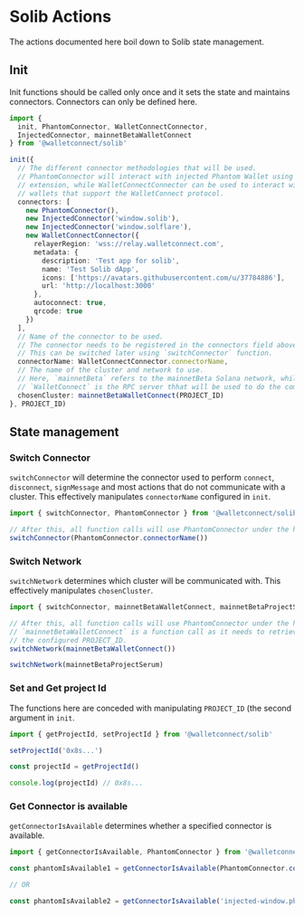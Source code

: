 # Solib Actions

The actions documented here boil down to Solib state management. 

## Init
Init functions should be called only once and it sets the state and maintains
connectors. Connectors can only be defined here.

```ts
import { 
  init, PhantomConnector, WalletConnectConnector, 
  InjectedConnector, mainnetBetaWalletConnect
} from '@walletconnect/solib'

init({
  // The different connector methodologies that will be used.
  // PhantomConnector will interact with injected Phantom Wallet using browser
  // extension, while WalletConnectConnector can be used to interact with all
  // wallets that support the WalletConnect protocol.
  connectors: [
    new PhantomConnector(),
    new InjectedConnector('window.solib'),
    new InjectedConnector('window.solflare'),
    new WalletConnectConnector({
      relayerRegion: 'wss://relay.walletconnect.com',
      metadata: {
        description: 'Test app for solib',
        name: 'Test Solib dApp',
        icons: ['https://avatars.githubusercontent.com/u/37784886'],
        url: 'http://localhost:3000'
      },
      autoconnect: true,
      qrcode: true
    })
  ],
  // Name of the connector to be used.
  // The connector needs to be registered in the connectors field above.
  // This can be switched later using `switchConnector` function.
  connectorName: WalletConnectConnector.connectorName,
  // The name of the cluster and network to use.
  // Here, `mainnetBeta` refers to the mainnetBeta Solana network, while
  // `WalletConnect` is the RPC server thhat will be used to do the communication
  chosenCluster: mainnetBetaWalletConnect(PROJECT_ID)
}, PROJECT_ID)
```

## State management

### Switch Connector
`switchConnector` will determine the connector used to perform `connect`,
`disconnect`, `signMessage` and most actions that do not communicate with a
cluster. This effectively manipulates `connectorName` configured in `init`.

```ts
import { switchConnector, PhantomConnector } from '@walletconnect/solib'

// After this, all function calls will use PhantomConnector under the hood.
switchConnector(PhantomConnector.connectorName())
```

### Switch Network
`switchNetwork` determines which cluster will be communicated with. This
effectively manipulates `chosenCluster`.

```ts
import { switchConnector, mainnetBetaWalletConnect, mainnetBetaProjectSerum } from '@walletconnect/solib'

// After this, all function calls will use PhantomConnector under the hood.
// `mainnetBetaWalletConnect` is a function call as it needs to retrieve 
// the configured PROJECT_ID.
switchNetwork(mainnetBetaWalletConnect()) 

switchNetwork(mainnetBetaProjectSerum)
```

### Set and Get project Id
The functions here are conceded with manipulating `PROJECT_ID` (the second
argument in `init`.

```ts
import { getProjectId, setProjectId } from '@walletconnect/solib'

setProjectId('0x8s...')

const projectId = getProjectId() 

console.log(projectId) // 0x8s...
```

### Get Connector is available
`getConnectorIsAvailable` determines whether a specified connector is available.

```ts
import { getConnectorIsAvailable, PhantomConnector } from '@walletconnect/solib'

const phantomIsAvailable1 = getConnectorIsAvailable(PhantomConnector.connectorName())

// OR

const phantomIsAvailable2 = getConnectorIsAvailable('injected-window.phantom.solana')

